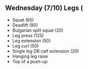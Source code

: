 ## Wednesday (7/10) Legs (
- Squat (65)
- Deadlift (90)
- Bulgarian split squat (20)
- Leg press (125)
- Leg extension (50)
- Leg curl (50)
- Single leg DB calf extension (20)
- Hanging leg raise
- Top of a push-up